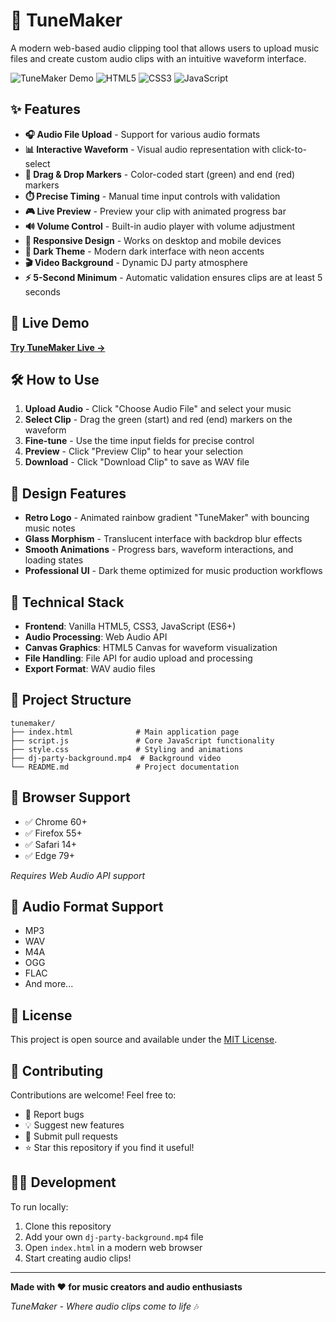 # 🎵 TuneMaker

A modern web-based audio clipping tool that allows users to upload music files and create custom audio clips with an intuitive waveform interface.

![TuneMaker Demo](https://img.shields.io/badge/Status-Live-brightgreen) ![HTML5](https://img.shields.io/badge/HTML5-E34F26?logo=html5&logoColor=white) ![CSS3](https://img.shields.io/badge/CSS3-1572B6?logo=css3&logoColor=white) ![JavaScript](https://img.shields.io/badge/JavaScript-F7DF1E?logo=javascript&logoColor=black)

## ✨ Features

- **🎧 Audio File Upload** - Support for various audio formats
- **📊 Interactive Waveform** - Visual audio representation with click-to-select
- **🎯 Drag & Drop Markers** - Color-coded start (green) and end (red) markers
- **⏱️ Precise Timing** - Manual time input controls with validation
- **🎮 Live Preview** - Preview your clip with animated progress bar
- **🔊 Volume Control** - Built-in audio player with volume adjustment
- **📱 Responsive Design** - Works on desktop and mobile devices
- **🌙 Dark Theme** - Modern dark interface with neon accents
- **🎬 Video Background** - Dynamic DJ party atmosphere
- **⚡ 5-Second Minimum** - Automatic validation ensures clips are at least 5 seconds

## 🚀 Live Demo

**[Try TuneMaker Live →]((https://aqiulc.github.io/tunemaker/))**

## 🛠️ How to Use

1. **Upload Audio** - Click "Choose Audio File" and select your music
2. **Select Clip** - Drag the green (start) and red (end) markers on the waveform
3. **Fine-tune** - Use the time input fields for precise control
4. **Preview** - Click "Preview Clip" to hear your selection
5. **Download** - Click "Download Clip" to save as WAV file

## 🎨 Design Features

- **Retro Logo** - Animated rainbow gradient "TuneMaker" with bouncing music notes
- **Glass Morphism** - Translucent interface with backdrop blur effects
- **Smooth Animations** - Progress bars, waveform interactions, and loading states
- **Professional UI** - Dark theme optimized for music production workflows

## 🔧 Technical Stack

- **Frontend**: Vanilla HTML5, CSS3, JavaScript (ES6+)
- **Audio Processing**: Web Audio API
- **Canvas Graphics**: HTML5 Canvas for waveform visualization
- **File Handling**: File API for audio upload and processing
- **Export Format**: WAV audio files

## 📁 Project Structure

```
tunemaker/
├── index.html              # Main application page
├── script.js               # Core JavaScript functionality
├── style.css               # Styling and animations
├── dj-party-background.mp4  # Background video
└── README.md               # Project documentation
```

## 🌟 Browser Support

- ✅ Chrome 60+
- ✅ Firefox 55+
- ✅ Safari 14+
- ✅ Edge 79+

*Requires Web Audio API support*

## 🎵 Audio Format Support

- MP3
- WAV
- M4A
- OGG
- FLAC
- And more...

## 📝 License

This project is open source and available under the [MIT License](LICENSE).

## 🤝 Contributing

Contributions are welcome! Feel free to:

- 🐛 Report bugs
- 💡 Suggest new features
- 🔧 Submit pull requests
- ⭐ Star this repository if you find it useful!

## 👨‍💻 Development

To run locally:

1. Clone this repository
2. Add your own `dj-party-background.mp4` file
3. Open `index.html` in a modern web browser
4. Start creating audio clips!

---

**Made with ❤️ for music creators and audio enthusiasts**

*TuneMaker - Where audio clips come to life* 🎶
